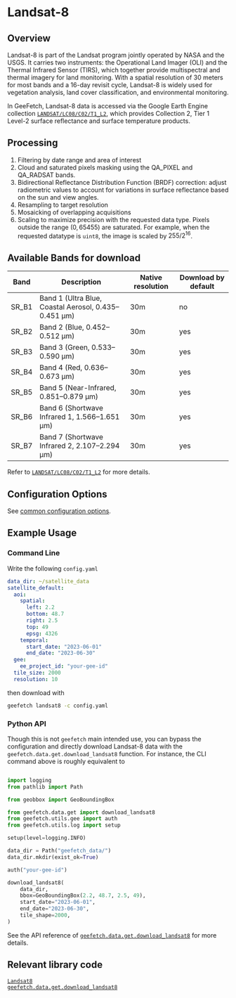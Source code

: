 # Landsat-8

## Overview

Landsat-8 is part of the Landsat program jointly operated by NASA and the USGS. It carries two instruments: the Operational Land Imager (OLI) and the Thermal Infrared Sensor (TIRS), which together provide multispectral and thermal imagery for land monitoring. With a spatial resolution of 30 meters for most bands and a 16-day revisit cycle, Landsat-8 is widely used for vegetation analysis, land cover classification, and environmental monitoring.

In GeeFetch, Landsat-8 data is accessed via the Google Earth Engine collection [`LANDSAT/LC08/C02/T1_L2`](https://developers.google.com/earth-engine/datasets/catalog/LANDSAT_LC08_C02_T1_L2), which provides Collection 2, Tier 1 Level-2 surface reflectance and surface temperature products.

## Processing

1.  Filtering by date range and area of interest
2.  Cloud and saturated pixels masking using the QA_PIXEL and QA_RADSAT bands.
3.  Bidirectional Reflectance Distribution Function (BRDF) correction: adjust radiometric values to account for variations in surface reflectance based on the sun and view angles.
4.  Resampling to target resolution
5.  Mosaicking of overlapping acquisitions
6.  Scaling to maximize precision with the requested data type. Pixels outside the range $(0, 65455)$ are saturated. For example, when the requested datatype is `uint8`, the image is scaled by $255/2^{16}$.

## Available Bands for download

| Band  | Description                                          | Native resolution | Download by default |
| ----- | ---------------------------------------------------- | ----------------- | ------------------- |
| SR_B1 | Band 1 (Ultra Blue, Coastal Aerosol, 0.435–0.451 µm) | 30m               | no                  |
| SR_B2 | Band 2 (Blue, 0.452–0.512 µm)                        | 30m               | yes                 |
| SR_B3 | Band 3 (Green, 0.533–0.590 µm)                       | 30m               | yes                 |
| SR_B4 | Band 4 (Red, 0.636–0.673 µm)                         | 30m               | yes                 |
| SR_B5 | Band 5 (Near-Infrared, 0.851–0.879 µm)               | 30m               | yes                 |
| SR_B6 | Band 6 (Shortwave Infrared 1, 1.566–1.651 µm)        | 30m               | yes                 |
| SR_B7 | Band 7 (Shortwave Infrared 2, 2.107–2.294 µm)        | 30m               | yes                 |

Refer to [`LANDSAT/LC08/C02/T1_L2`](https://developers.google.com/earth-engine/datasets/catalog/LANDSAT_LC08_C02_T1_L2) for more details.

## Configuration Options

See [common configuration options](../api/cli/configuration.md#geefetch.cli.omegaconfig.SatelliteDefaultConfig).

## Example Usage

### Command Line

Write the following `config.yaml`

```yaml
data_dir: ~/satellite_data
satellite_default:
  aoi:
    spatial:
      left: 2.2
      bottom: 48.7
      right: 2.5
      top: 49
      epsg: 4326
    temporal:
      start_date: "2023-06-01"
      end_date: "2023-06-30"
  gee:
    ee_project_id: "your-gee-id"
  tile_size: 2000
  resolution: 10
```

then download with

```bash
geefetch landsat8 -c config.yaml
```

### Python API

Though this is not `geefetch` main intended use, you can bypass the configuration and directly download Landsat-8 data with the `geefetch.data.get.download_landsat8` function.
For instance, the CLI command above is roughly equivalent to

```python

import logging
from pathlib import Path

from geobbox import GeoBoundingBox

from geefetch.data.get import download_landsat8
from geefetch.utils.gee import auth
from geefetch.utils.log import setup

setup(level=logging.INFO)

data_dir = Path("geefetch_data/")
data_dir.mkdir(exist_ok=True)

auth("your-gee-id")

download_landsat8(
    data_dir,
    bbox=GeoBoundingBox(2.2, 48.7, 2.5, 49),
    start_date="2023-06-01",
    end_date="2023-06-30",
    tile_shape=2000,
)

```

See the API reference of [`geefetch.data.get.download_landsat8`](../api/core/get.md#geefetch.data.get.download_landsat8) for more details.

## Relevant library code

[`Landsat8`](../api/satellites.md#geefetch.data.satellites.Landsat8)  
[`geefetch.data.get.download_landsat8`](../api/core/get.md#geefetch.data.get.download_landsat8)
